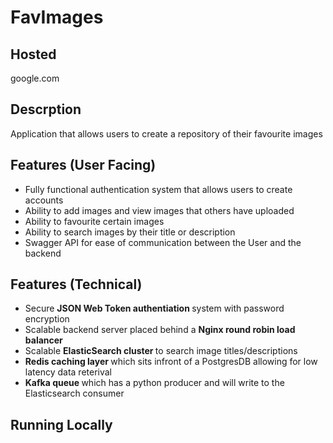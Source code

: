 # FavImages

## Hosted

google.com

## Descrption

Application that allows users to create a repository of their favourite images

## Features (User Facing)

 - Fully functional authentication system that allows users to create accounts
 - Ability to add images and view images that others have uploaded
 - Ability to favourite certain images
 - Ability to search images by their title or description
 - Swagger API for ease of communication between the User and the backend

## Features (Technical)

 - Secure <b> JSON Web Token authentiation </b> system with password encryption
 - Scalable backend server placed behind a <b> Nginx round robin load balancer </b>
 - Scalable <b> ElasticSearch cluster </b> to search image titles/descriptions
 - <b> Redis caching layer </b> which sits infront of a PostgresDB allowing for low latency data reterival
 - <b> Kafka queue </b> which has a python producer and will write to the Elasticsearch consumer

## Running Locally
